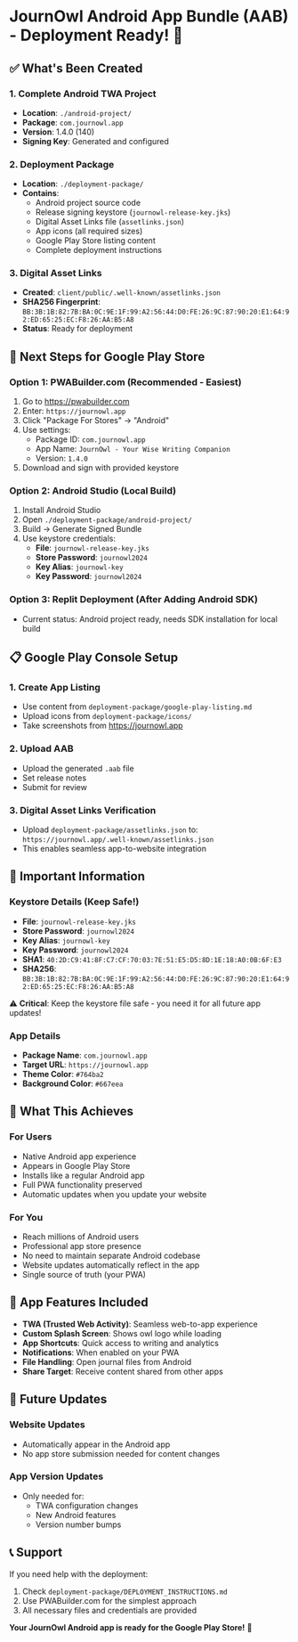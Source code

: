 # JournOwl Android App Bundle (AAB) - Deployment Ready! 🦉

## ✅ What's Been Created

### 1. Complete Android TWA Project
- **Location**: `./android-project/`
- **Package**: `com.journowl.app`
- **Version**: 1.4.0 (140)
- **Signing Key**: Generated and configured

### 2. Deployment Package
- **Location**: `./deployment-package/`
- **Contains**:
  - Android project source code
  - Release signing keystore (`journowl-release-key.jks`)
  - Digital Asset Links file (`assetlinks.json`)
  - App icons (all required sizes)
  - Google Play Store listing content
  - Complete deployment instructions

### 3. Digital Asset Links
- **Created**: `client/public/.well-known/assetlinks.json`
- **SHA256 Fingerprint**: `BB:3B:1B:82:7B:BA:0C:9E:1F:99:A2:56:44:D0:FE:26:9C:87:90:20:E1:64:92:ED:65:25:EC:F8:26:AA:B5:A8`
- **Status**: Ready for deployment

## 🚀 Next Steps for Google Play Store

### Option 1: PWABuilder.com (Recommended - Easiest)
1. Go to https://pwabuilder.com
2. Enter: `https://journowl.app`
3. Click "Package For Stores" → "Android"
4. Use settings:
   - Package ID: `com.journowl.app`
   - App Name: `JournOwl - Your Wise Writing Companion`
   - Version: `1.4.0`
5. Download and sign with provided keystore

### Option 2: Android Studio (Local Build)
1. Install Android Studio
2. Open `./deployment-package/android-project/`
3. Build → Generate Signed Bundle
4. Use keystore credentials:
   - **File**: `journowl-release-key.jks`
   - **Store Password**: `journowl2024`
   - **Key Alias**: `journowl-key`
   - **Key Password**: `journowl2024`

### Option 3: Replit Deployment (After Adding Android SDK)
- Current status: Android project ready, needs SDK installation for local build

## 📋 Google Play Console Setup

### 1. Create App Listing
- Use content from `deployment-package/google-play-listing.md`
- Upload icons from `deployment-package/icons/`
- Take screenshots from https://journowl.app

### 2. Upload AAB
- Upload the generated `.aab` file
- Set release notes
- Submit for review

### 3. Digital Asset Links Verification
- Upload `deployment-package/assetlinks.json` to:
  `https://journowl.app/.well-known/assetlinks.json`
- This enables seamless app-to-website integration

## 🔑 Important Information

### Keystore Details (Keep Safe!)
- **File**: `journowl-release-key.jks`
- **Store Password**: `journowl2024`
- **Key Alias**: `journowl-key`
- **Key Password**: `journowl2024`
- **SHA1**: `40:2D:C9:41:8F:C7:CF:70:03:7E:51:E5:D5:8D:1E:18:A0:0B:6F:E3`
- **SHA256**: `BB:3B:1B:82:7B:BA:0C:9E:1F:99:A2:56:44:D0:FE:26:9C:87:90:20:E1:64:92:ED:65:25:EC:F8:26:AA:B5:A8`

⚠️ **Critical**: Keep the keystore file safe - you need it for all future app updates!

### App Details
- **Package Name**: `com.journowl.app`
- **Target URL**: `https://journowl.app`
- **Theme Color**: `#764ba2`
- **Background Color**: `#667eea`

## 🎯 What This Achieves

### For Users
- Native Android app experience
- Appears in Google Play Store
- Installs like a regular Android app
- Full PWA functionality preserved
- Automatic updates when you update your website

### For You
- Reach millions of Android users
- Professional app store presence
- No need to maintain separate Android codebase
- Website updates automatically reflect in the app
- Single source of truth (your PWA)

## 📱 App Features Included

- **TWA (Trusted Web Activity)**: Seamless web-to-app experience
- **Custom Splash Screen**: Shows owl logo while loading
- **App Shortcuts**: Quick access to writing and analytics
- **Notifications**: When enabled on your PWA
- **File Handling**: Open journal files from Android
- **Share Target**: Receive content shared from other apps

## 🔄 Future Updates

### Website Updates
- Automatically appear in the Android app
- No app store submission needed for content changes

### App Version Updates
- Only needed for:
  - TWA configuration changes
  - New Android features
  - Version number bumps

## 📞 Support

If you need help with the deployment:
1. Check `deployment-package/DEPLOYMENT_INSTRUCTIONS.md`
2. Use PWABuilder.com for the simplest approach
3. All necessary files and credentials are provided

**Your JournOwl Android app is ready for the Google Play Store!** 🎉